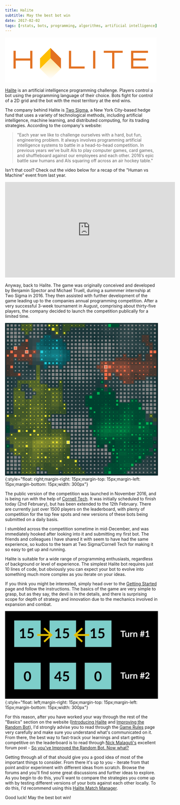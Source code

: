 ```yaml
---
title: Halite
subtitle: May the best bot win
date: 2017-02-02
tags: [rstats, bots, programming, algorithms, artificial intelligence]
---
```


![Halite logo](/img/small-imgs/halite_logo.png "Halite Logo")

[Halite](http://halite.io) is an artificial intelligence programming challenge. Players control a bot using the programming language of their choice. Bots fight for control of a 2D grid and the bot with the most territory at the end wins.

The company behind Halite is [Two Sigma](https://www.twosigma.com/), a New York City-based hedge fund that uses a variety of technological methods, including artificial intelligence, machine learning, and distributed computing, for its trading strategies. According to the company's website: 

> "Each year we like to challenge ourselves with a hard, but fun, engineering problem. It always involves programming artificial intelligence systems to battle in a head-to-head competition. In previous years we’ve built AIs to play computer games, card games, and shuffleboard against our employees and each other. 2016’s epic battle saw humans and AIs squaring off across an air hockey table."

Isn't that cool? Check out the video below for a recap of the "Human vs Machine" event from last year.

<center><iframe width="560" height="315" src="https://www.youtube.com/embed/oxAPXN5UKa8" frameborder="0" allowfullscreen></iframe></center>

Anyway, back to Halite. The game was originally conceived and developed by Benjamin Spector and Michael Truell, during a summmer internship at Two Sigma in 2016. They then assisted with further development of the game leading up to the companies annual programming competition. After a very successful 3-week tournament in August, comprising about thirty-five players, the company decided to launch the competition publically for a limited time.

![Halite gameplay](/img/small-imgs/halite_gameplay.png "Halite gameplay"){:style="float: right;margin-right: 15px;margin-top: 15px;margin-left: 15px;margin-bottom: 15px;width: 300px"}

The public version of the competition was launched in November 2016, and is being run with the help of [Cornell Tech](https://tech.cornell.edu/). It was initially scheduled to finish today (2nd February), but has been extended to the 12th February. There are currently just over 1500 players on the leaderboard, with plenty of competition for the top few spots and new versions of these bots being submitted on a daily basis.

I stumbled across the competition sometime in mid-December, and was immediately hooked after looking into it and submitting my first bot. The friends and colleagues I have shared it with seem to have had the same experience, so kudos to the team at Two Sigma/Cornell Tech for making it so easy to get up and running.

Halite is suitable for a wide range of programming enthusiasts, regardless of background or level of experience. The simplest Halite bot requires just 10 lines of code, but obviously you can expect your bot to evolve into something much more complex as you iterate on your ideas.

If you think you might be interested, simply head over to the [Getting Started](https://halite.io/basics_quickstart.php) page and follow the instructions. The basics of the game are very simple to grasp, but as they say, the devil is in the details, and there is surprising scope for depth of strategy and innovation due to the mechanics involved in expansion and combat.

![Halite game rules](/img/small-imgs/halite_game_rules.png "Halite game rules"){:style="float: left;margin-right: 15px;margin-top: 15px;margin-left: 15px;margin-bottom: 15px;width: 300px"}

For this reason, after you have worked your way through the rest of the "Basics" section on the website ([Introducing Halite](https://halite.io/basics_intro_halite.php) and [Improving the Random Bot](https://halite.io/basics_improve_random.php)), I'd strongly advise you to read through the [Game Rules](https://halite.io/rules_game.php) page very carefully and make sure you understand what's communicated on it. From there, the best way to fast-track your learnings and start getting competitive on the leaderboard is to read through [Nick Malaguti's](https://nmalaguti.github.io/) excellent forum post - [So you’ve Improved the Random Bot. Now what?](http://forums.halite.io/t/so-youve-improved-the-random-bot-now-what/482)

Getting through all of that should give you a good idea of most of the important things to consider. From there it's up to you - iterate from that point and/or experiment with different ideas from scratch. Browse the forums and you'll find some great discussions and further ideas to explore. As you begin to do this, you'll want to compare the strategies you come up with by testing different versions of your bots against each other locally. To do this, I'd recommend using this [Halite Match Manager](https://github.com/smiley1983/halite-match-manager).

Good luck! May the best bot win!
